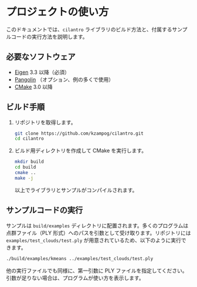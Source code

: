 # プロジェクトの使い方

このドキュメントでは、`cilantro` ライブラリのビルド方法と、付属するサンプルコードの実行方法を説明します。

## 必要なソフトウェア

- [Eigen](http://eigen.tuxfamily.org/index.php?title=Main_Page) 3.3 以降（必須）
- [Pangolin](https://github.com/stevenlovegrove/Pangolin) （オプション、例の多くで使用）
- [CMake](https://cmake.org/) 3.0 以降

## ビルド手順

1. リポジトリを取得します。
   ```bash
   git clone https://github.com/kzampog/cilantro.git
   cd cilantro
   ```
2. ビルド用ディレクトリを作成して CMake を実行します。
   ```bash
   mkdir build
   cd build
   cmake ..
   make -j
   ```
   以上でライブラリとサンプルがコンパイルされます。

## サンプルコードの実行

サンプルは `build/examples` ディレクトリに配置されます。多くのプログラムは点群ファイル（PLY 形式）へのパスを引数として受け取ります。リポジトリには `examples/test_clouds/test.ply` が用意されているため、以下のように実行できます。

```bash
./build/examples/kmeans ../examples/test_clouds/test.ply
```

他の実行ファイルでも同様に、第一引数に PLY ファイルを指定してください。引数が足りない場合は、プログラムが使い方を表示します。


